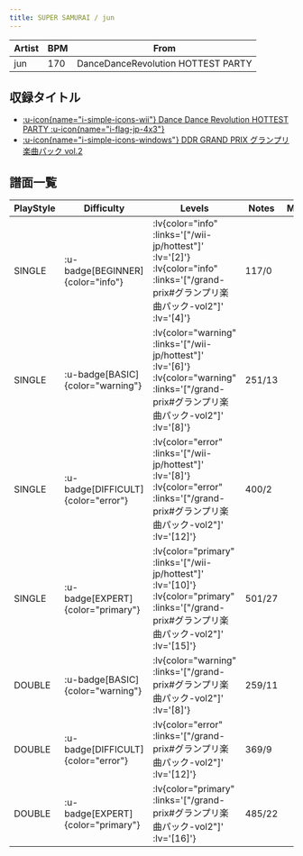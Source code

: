 ```yaml
---
title: SUPER SAMURAI / jun
---
```


|Artist|BPM|From|
|------|---|----|
|jun|170|DanceDanceRevolution HOTTEST PARTY|

## 収録タイトル

- [ :u-icon{name="i-simple-icons-wii"} Dance Dance Revolution HOTTEST PARTY :u-icon{name="i-flag-jp-4x3"} ](/wii-jp/hottest)
- [ :u-icon{name="i-simple-icons-windows"} DDR GRAND PRIX グランプリ楽曲パック vol.2](/grand-prix#グランプリ楽曲パック-vol2)

## 譜面一覧

|PlayStyle|Difficulty|Levels|Notes|Movie|
|---------|----------|------|-----|-----|
|SINGLE| :u-badge[BEGINNER]{color="info"} | :lv{color="info" :links='["/wii-jp/hottest"]' :lv='[2]'}  :lv{color="info" :links='["/grand-prix#グランプリ楽曲パック-vol2"]' :lv='[4]'} |117/0||
|SINGLE| :u-badge[BASIC]{color="warning"} | :lv{color="warning" :links='["/wii-jp/hottest"]' :lv='[6]'}  :lv{color="warning" :links='["/grand-prix#グランプリ楽曲パック-vol2"]' :lv='[8]'} |251/13||
|SINGLE| :u-badge[DIFFICULT]{color="error"} | :lv{color="error" :links='["/wii-jp/hottest"]' :lv='[8]'}  :lv{color="error" :links='["/grand-prix#グランプリ楽曲パック-vol2"]' :lv='[12]'} |400/2||
|SINGLE| :u-badge[EXPERT]{color="primary"} | :lv{color="primary" :links='["/wii-jp/hottest"]' :lv='[10]'}  :lv{color="primary" :links='["/grand-prix#グランプリ楽曲パック-vol2"]' :lv='[15]'} |501/27||
|DOUBLE| :u-badge[BASIC]{color="warning"} | :lv{color="warning" :links='["/grand-prix#グランプリ楽曲パック-vol2"]' :lv='[8]'} |259/11||
|DOUBLE| :u-badge[DIFFICULT]{color="error"} | :lv{color="error" :links='["/grand-prix#グランプリ楽曲パック-vol2"]' :lv='[12]'} |369/9||
|DOUBLE| :u-badge[EXPERT]{color="primary"} | :lv{color="primary" :links='["/grand-prix#グランプリ楽曲パック-vol2"]' :lv='[16]'} |485/22||
